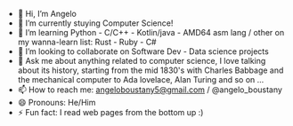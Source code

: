 <!--
**angeloboustany/angeloboustany** is a ✨ _special_ ✨ repository because its `README.md` (this file) appears on your GitHub profile.

Here are some ideas to get you started:

-->
- 👋 Hi, I’m Angelo
- 🔭 I’m currently stuying Computer Science!
- 🌱 I’m learning Python - C/C++ - Kotlin/java - AMD64 asm lang / other on my wanna-learn list: Rust - Ruby - C#
- 👯 I’m looking to collaborate on Software Dev - Data science projects
- 💬 Ask me about anything related to computer science, I love talking about its history, starting from the mid 1830's with Charles Babbage and the mechanical computer to Ada lovelace, Alan Turing and so on ... 
- 📫 How to reach me: angeloboustany5@gmail.com / @angelo_boustany
- 😄 Pronouns: He/Him
- ⚡ Fun fact: I read web pages from the bottom up :)


<!--
- 👀 I’m interested in Software Development - Competitive Programming 
- 🤔 I’m looking for help with ...
-->
